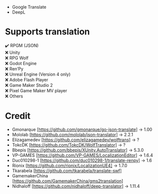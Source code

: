 
* Google Translate
* DeepL

# Supports translation
 ✔️ RPGM (JSON)
<br>
 ❌ Unity
 <br>
 ❌ RPG Wolf
<br>
 ❌ Godot Engine
 <br>
 ❌ Ren’Py
<br>
 ❌ Unreal Engine (Version 4 only)
<br>
 ❌ Adobe Flash Player
<br>
 ❌ Game Maker Studio 2
 <br>
 ❌ Pixel Game Maker MV player
<br>
 ❌ Others
<br>
# Credit
* Gmonarque [https://github.com/gmonarque/go-json-translate] -> 1.00
* Mololab [https://github.com/mololab/json-translator] -> 2.2.1
* Elizagamedev [https://github.com/elizagamedev/wolftrans] -> ?
* TokcDK [https://github.com/TokcDK/WolfTranslator] -> ?
* Bbepis [https://github.com/bbepis/XUnity.AutoTranslator] -> 5.3.0
* VP-GAMES [https://github.com/VP-GAMES/LocalizationEditor] -> 1.6.4
* Duc010298-1 [https://github.com/duc010298-1/translate-renpy] -> 1.6
* Rionix [https://github.com/rionix/LocalizationUE4] -> 1.7.0
* Tkarabela [https://github.com/tkarabela/translate-swf]
* GamemakerChina [https://github.com/GamemakerChina/gms2translation]
* Nidhaloff [https://github.com/nidhaloff/deep-translator] -> 1.11.4
